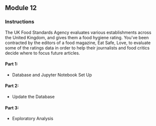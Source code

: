 

## Module 12

### Instructions

The UK Food Standards Agency evaluates various establishments across the United Kingdom, and gives them a food hygiene rating. You've been contracted by the editors of a food magazine, Eat Safe, Love, to evaluate some of the ratings data in order to help their journalists and food critics decide where to focus future articles.

#### Part 1: 
* Database and Jupyter Notebook Set Up

#### Part 2: 
* Update the Database

#### Part 3: 
* Exploratory Analysis
